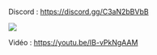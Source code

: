 Discord : https://discord.gg/C3aN2bBVbB

<img src="https://i.imgur.com/hUIGsC2.png">

Vidéo : https://youtu.be/IB-vPkNgAAM
